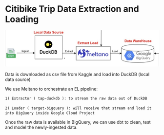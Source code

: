 # Citibike Trip Data Extraction and Loading

![alt text](meltano_data_ingestation.jpg)

Data is downloaded as csv file from Kaggle and load into DuckDB (local data source)


We use Meltano to orchestrate an EL pipeline:

    1) Extractor ( tap-duckdb ): to stream the raw data out of DuckDB

    2) Loader ( target-bigquery ): will receive that stream and load it into BigQuery inside Google Cloud Project

Once the raw data is available in BigQuery, we can use dbt to clean, test and model the newly-ingested data.
